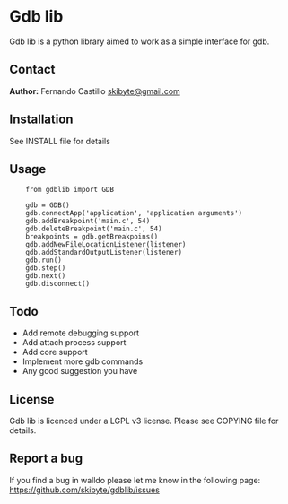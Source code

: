 Gdb lib
=======
Gdb lib is a python library aimed to work as a simple interface for gdb.

Contact
-------
**Author:** Fernando Castillo skibyte@gmail.com

Installation
------------
See INSTALL file for details

Usage
-----
        from gdblib import GDB

        gdb = GDB() 
        gdb.connectApp('application', 'application arguments')
        gdb.addBreakpoint('main.c', 54)
        gdb.deleteBreakpoint('main.c', 54)
        breakpoints = gdb.getBreakpoins()
        gdb.addNewFileLocationListener(listener)
        gdb.addStandardOutputListener(listener)
        gdb.run()
        gdb.step()
        gdb.next()
        gdb.disconnect()

Todo
----
* Add remote debugging support
* Add attach process support
* Add core support
* Implement more gdb commands
* Any good suggestion you have

License
-------
Gdb lib is licenced under a LGPL v3 license. Please see COPYING file for details.

Report a bug
------------
If you find a bug in walldo please let me know in the following page: https://github.com/skibyte/gdblib/issues
